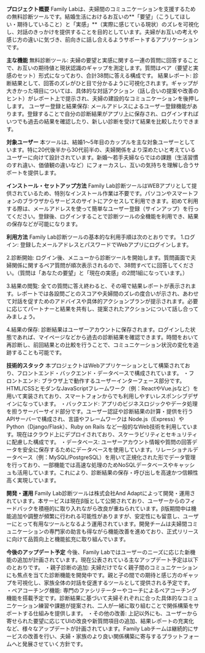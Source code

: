 **プロジェクト概要**
Family Labは、夫婦間のコミュニケーションを支援するための無料診断ツールです。結婚生活におけるお互いの**「要望」（こうしてほしい・期待していること）と「実感」**（実際に感じている現状）のズレを可視化し、対話のきっかけを提供することを目的としています。夫婦がお互いの考えや感じ方の違いに気づき、前向きに話し合えるようサポートするアプリケーションです。

**主な機能**
無料診断ツール: 夫婦の要望と実感に関する一連の質問に回答することで、お互いの期待値と現状認識のギャップを測定します。質問はペア（要望と実感のセット）形式になっており、合計38問に答える構成です。
結果レポート: 診断結果として、回答のズレがひと目で分かるように可視化されます。ギャップが大きかった項目については、具体的な対話アクション（話し合いの提案や改善のヒント）がレポート上で提示され、夫婦の建設的なコミュニケーションを後押しします。
ユーザー登録と結果保存: メールアドレスによるユーザー登録機能があります。登録することで自分の診断結果がアプリ上に保存され、ログインすればいつでも過去の結果を確認したり、新しい診断を受けて結果を比較したりできます。

**対象ユーザー**
本ツールは、結婚1〜5年目のカップルを主な対象ユーザーとしています。特に20代後半から30代前半の、夫婦関係をより深めたいと考えているユーザーに向けて設計されています。新婚〜若手夫婦ならではの課題（生活習慣のすれ違い、価値観の違いなど）にフォーカスし、互いの気持ちを理解し合うサポートを提供します。

**インストール・セットアップ方法**
Family Lab診断ツールはWEBアプリとして提供されているため、特別なインストール作業は不要です。パソコンやスマートフォンのブラウザからサービスのサイトにアクセスして利用できます。初めて利用する際は、メールアドレスを使って簡単なユーザー登録（サインアップ）を行ってください。登録後、ログインすることで診断ツールの全機能を利用でき、結果の保存などが可能になります。

**利用方法**
Family Lab診断ツールの基本的な利用手順は次のとおりです。
1.ログイン: 登録したメールアドレスとパスワードでWebアプリにログインします。

2.診断開始: ログイン後、メニューから診断ツールを開始します。質問画面で夫婦関係に関するペア質問が順次表示されるので、38問すべてに回答してください。（質問は「あなたの要望」と「現在の実感」の2問1組になっています。）

3.結果の閲覧: 全ての質問に答え終わると、その場で結果レポートが表示されます。レポートでは各設問ごとのスコアや夫婦間のズレの度合いが示され、あわせて対話を促すためのアドバイスや具体的アクションプランが提示されます。必要に応じてパートナーと結果を共有し、提案されたアクションについて話し合ってみましょう。

4.結果の保存: 診断結果はユーザーアカウントに保存されます。ログインした状態であれば、マイページなどから過去の診断結果を確認できます。時間をおいて再診断し、前回結果との比較を行うことで、コミュニケーション状況の変化を追跡することも可能です。

**技術的スタック**
本プロジェクトはWebアプリケーションとして構築されており、フロントエンド・バックエンド・データベースで構成されています。
・フロントエンド: ブラウザ上で動作するユーザーインターフェース部分です。HTML/CSSとモダンなJavaScriptフレームワーク（例：ReactやVue.jsなど）を用いて実装されており、スマートフォンからでも利用しやすいレスポンシブデザインになっています。
・バックエンド: アプリのビジネスロジックやデータ処理を担うサーバーサイド部分です。ユーザー認証や診断結果の計算・提供を行うAPIサーバーで構成され、言語やフレームワークは Node.js（Express）やPython（Django/Flask）、Ruby on Rails など一般的なWeb技術を利用しています。現在はクラウド上にデプロイされており、スケーラビリティとセキュリティに配慮した構成です。
・データベース: ユーザーアカウント情報や質問の回答データを安全に保存するためにデータベースを使用しています。リレーショナルデータベース（例：MySQL/PostgreSQL）を用いて正規化された形でデータ管理を行っており、一部機能では高速な処理のためNoSQLデータベースやキャッシュも活用しています。これにより、診断結果の保存・呼び出しを高速かつ信頼性高く実現しています。

**開発・運用**
Family Lab診断ツールは株式会社And Adaptによって開発・運用されています。本サービスは現在β版として公開されており、ユーザーからのフィードバックを積極的に取り入れながら改良が重ねられています。β版期間中は機能追加や調整が頻繁に行われる可能性がありますが、安定性にも留意し、ユーザーにとって有用なツールとなるよう運用されています。開発チームは夫婦間コミュニケーションの専門家の助言も得ながら機能改善を進めており、正式リリースに向けて品質向上と機能拡充に取り組んでいます。

**今後のアップデート予定**
今後、Family Labではユーザーのニーズに応じた新機能の追加が計画されています。現在公表されている主なアップデート予定は以下のとおりです。
・親子診断の追加: 夫婦だけでなく親子間のコミュニケーションにも焦点を当てた診断機能を開発中です。親と子の間での期待と感じ方のギャップを可視化し、家族全体の対話を促進するツールとして提供される予定です。
・ペアコーチング機能: 専門のファシリテーターやコーチによるペアコーチング機能を搭載予定です。診断結果に基づいて夫婦それぞれに合った具体的なコミュニケーション練習や課題が提案され、二人が一緒に取り組むことで関係構築をサポートする仕組みを提供します。
・その他の改善: 上記以外にも、ユーザーから寄せられた要望に応じてUIの改良や新質問項目の追加、結果レポートの充実化など、様々なアップデートが計画されています。Family Labチームは継続的にサービスの改善を行い、夫婦・家族のより良い関係構築に寄与するプラットフォームへと発展させていく方針です。

